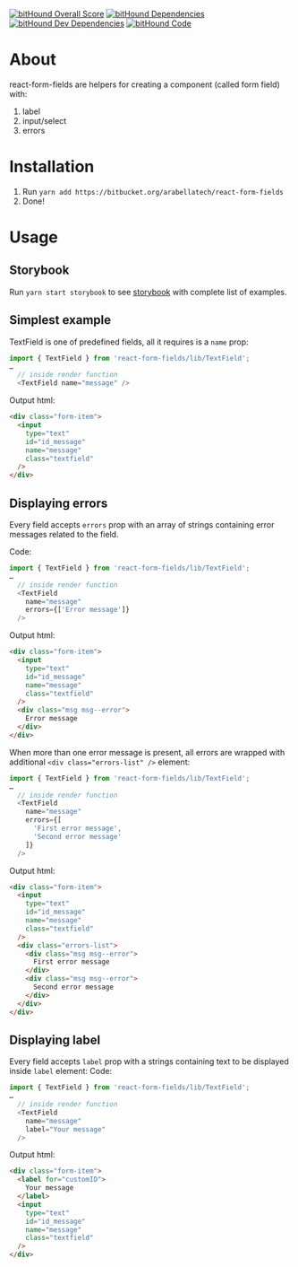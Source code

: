 [![bitHound Overall Score](https://www.bithound.io/bitbucket/arabellatech/react-form-fields/badges/score.svg)](https://www.bithound.io/bitbucket/arabellatech/react-form-fields)
[![bitHound Dependencies](https://www.bithound.io/bitbucket/arabellatech/react-form-fields/badges/dependencies.svg)](https://www.bithound.io/bitbucket/arabellatech/react-form-fields/develop/dependencies/npm)
[![bitHound Dev Dependencies](https://www.bithound.io/bitbucket/arabellatech/react-form-fields/badges/devDependencies.svg)](https://www.bithound.io/bitbucket/arabellatech/react-form-fields/develop/dependencies/npm)
[![bitHound Code](https://www.bithound.io/bitbucket/arabellatech/react-form-fields/badges/code.svg)](https://www.bithound.io/bitbucket/arabellatech/react-form-fields)

# About
react-form-fields are helpers for creating a component (called form field) with:
1. label
2. input/select
3. errors

# Installation
1. Run `yarn add https://bitbucket.org/arabellatech/react-form-fields`
2. Done!

# Usage

## Storybook
Run `yarn start storybook` to see [storybook](https://storybook.js.org/) with complete list of examples.

## Simplest example
TextField is one of predefined fields, all it requires is a `name` prop:
```javascript
import { TextField } from 'react-form-fields/lib/TextField';
…
  // inside render function
  <TextField name="message" />
```

Output html:
```html
<div class="form-item">
  <input
    type="text"
    id="id_message"
    name="message"
    class="textfield"
  />
</div>
```

## Displaying errors
Every field accepts `errors` prop with an array of strings containing error messages related to the field.

Code:
```javascript
import { TextField } from 'react-form-fields/lib/TextField';
…
  // inside render function
  <TextField
    name="message"
    errors={['Error message']}
  />
```

Output html:
```html
<div class="form-item">
  <input
    type="text"
    id="id_message"
    name="message"
    class="textfield"
  />
  <div class="msg msg--error">
    Error message
  </div>
</div>
```

When more than one error message is present, all errors are wrapped with additional `<div class="errors-list" />` element:
```javascript
import { TextField } from 'react-form-fields/lib/TextField';
…
  // inside render function
  <TextField
    name="message"
    errors={[
      'First error message',
      'Second error message'
    ]}
  />
```

Output html:
```html
<div class="form-item">
  <input
    type="text"
    id="id_message"
    name="message"
    class="textfield"
  />
  <div class="errors-list">
    <div class="msg msg--error">
      First error message
    </div>
    <div class="msg msg--error">
      Second error message
    </div>
  </div>
</div>
```

## Displaying label
Every field accepts `label` prop with a strings containing text to be displayed inside `label` element:
Code:
```javascript
import { TextField } from 'react-form-fields/lib/TextField';
…
  // inside render function
  <TextField
    name="message"
    label="Your message"
  />
```

Output html:
```html
<div class="form-item">
  <label for="customID">
    Your message
  </label>
  <input
    type="text"
    id="id_message"
    name="message"
    class="textfield"
  />
</div>
```
